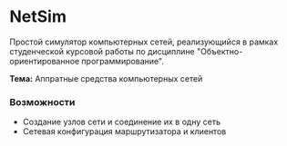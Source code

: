 ﻿# NetSim
Простой симулятор компьютерных сетей, реализующийся в рамках
студенческой курсовой работы по дисциплине
"Объектно-ориентированное программирование".

**Тема:** Аппратные средства компьютерных сетей

### Возможности
- Создание узлов сети и соединение их в одну сеть
- Сетевая конфигурация маршрутизатора и клиентов